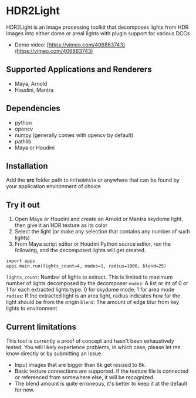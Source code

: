 # HDR2Light

HDR2Light is an image processing toolkit that decomposes lights from HDR images into either dome or areal lights with plugin support for various DCCs

* Demo video: [https://vimeo.com/406863743](https://vimeo.com/406863743)

## Supported Applications and Renderers

  - Maya, Arnold
  - Houdini, Mantra

## Dependencies

  - python
  - opencv
  - numpy (generally comes with opencv by default)
  - pathlib
  - Maya or Houdini

## Installation

Add the **src** folder path to `PYTHONPATH` or anywhere that can be found by your application environment of choice

## Try it out

  1. Open Maya or Houdini and create an Arnold or Mantra skydome light, then give it an HDR texture as its color
  2. Select the light (or make any selection that contains any number of such lights)
  3. From Maya script editor or Houdini Python source editor, run the following, and the decomposed lights will get created.
  ```  
  import apps
  apps.main.run(lights_count=4, modes=1, radius=1000, blend=25)
  ```
  `lights_count`: Number of lights to extract. This is limited to maximum number of lights decomposed by the decomposer
  `modes`: A list or int of 0 or 1 for each extracted lights type. 0 for skydome mode, 1 for area mode
  `radius`: If the extracted light is an area light, radius indicates how far the light should be from the origin
  `blend`: The amount of edge blur from key lights to environment

## Current limitations

This tool is currently a proof of concept and hasn't been exhaustively tested. You will likely experience problems, in which case, please let me know directly or by submitting an Issue.

  - Input images that are bigger than 8k get resized to 8k.
  - Basic texture connections are supported. If the texture file is connected or referenced from somewhere else, it will be recognized.
  - The blend amount is quite erroneous, it's better to keep it at the default for now.
